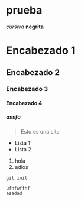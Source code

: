 # prueba

*cursiva*
**negrita**

# Encabezado 1
## Encabezado 2
### Encabezado 3
#### Encabezado 4
##### assfa
> Esto es una cita
* Lista 1
* Lista 2
1. hola
2. adios

`git init`

~~~
ufhfwffhf
asadad

